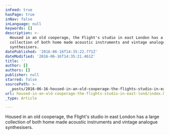 ```yaml
---
inFeed: true
hasPage: true
inNav: false
inLanguage: null
keywords: []
description: >-
  Housed in an old cooperage, the Flight's studio in east London has a large
  collection of both home made acoustic instruments and vintage analogue
  synthesisers.
datePublished: '2016-06-16T14:35:22.771Z'
dateModified: '2016-06-16T14:35:21.461Z'
title: ''
author: []
authors: []
publisher: null
starred: false
sourcePath: >-
  _posts/2016-06-16-housed-in-an-old-cooperage-the-flights-studio-in-east-lond.md
url: housed-in-an-old-cooperage-the-flights-studio-in-east-lond/index.html
_type: Article

---
```

Housed in an old cooperage, the Flight's studio in east London has a large collection of both home made acoustic instruments and vintage analogue synthesisers.